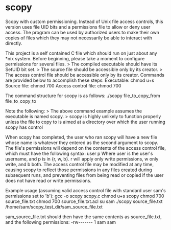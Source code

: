 # scopy
Scopy with custom permissioning. Instead of Unix file access controls, this version uses file UID bits and a permissions file to allow or deny user access. The program can be used by authorized users to make their own copies of files which they may not necessarily be able to interact with directly.

This project is a self contained C file which should run on just about any *nix system.
Before beginning, please take a moment to configure permissions for several files.
	> The compiled executable should have its SetUID bit set.
	> The source file should be accessible only by its creator.
	> The access control file should be accessible only by its creator.
Commands are provided below to accomplish these steps:
	Executable: chmod u+s <executable name>
	Source file: chmod 700 <source file name>
	Access control file: chmod 700 <access control file name>
	
The command structure for scopy is as follows:
	./scopy file_to_copy_from file_to_copy_to
	
Note the following:
	> The above command example assumes the executable is named scopy.
	> scopy is highly unlikely to function properly unless the file to copy to is aimed at a directory over which the user running scopy has control
	
When scopy has completed, the user who ran scopy will have a new file whose name is whatever they entered as the second argument to scopy. The file's permissions will depend on the contents of the access control file, which must have the following syntax:
	user p
Where user is the user's username, and p is in {r, w, b}. r will apply only write permissions, w only write, and b both. The access control file may be modified at any time, causing scopy to reflect those permissions in any files created during subsequent runs, and preventing files from being read or copied if the user does not have read or write permissions.

Example usage (assuming valid access control file with standard user sam's permissions set to 'b'):
	gcc -o scopy scopy.c
	chmod u+s scopy
	chmod 700 source_file.txt
	chmod 700 source_file.txt.acl
	su sam
	./scopy source_file.txt /home/sam/scopy_test_dir/sam_source_file.txt
	
sam_source_file.txt should then have the same contents as source_file.txt, and the following permissions:
-rw------- 1 sam sam

